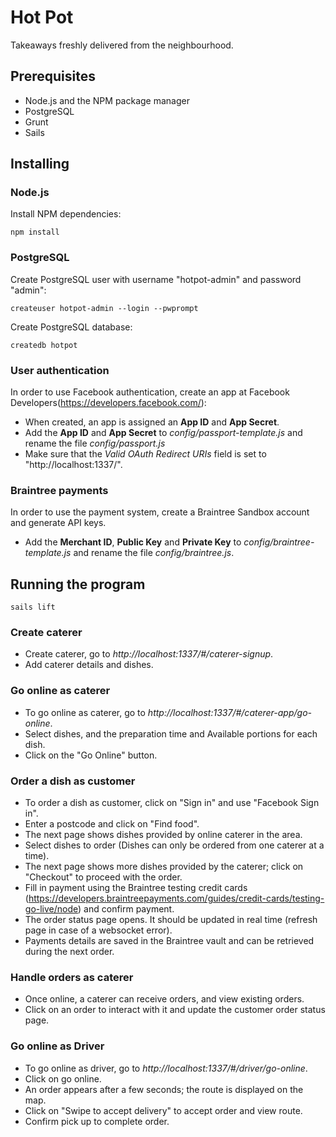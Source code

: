 # Hot Pot

Takeaways freshly delivered from the neighbourhood.

## Prerequisites

- Node.js and the NPM package manager
- PostgreSQL
- Grunt
- Sails

## Installing

### Node.js
Install NPM dependencies:
```
npm install
```

### PostgreSQL
Create PostgreSQL user with username "hotpot-admin" and password "admin":
```
createuser hotpot-admin --login --pwprompt
```

Create PostgreSQL database:
```
createdb hotpot
```

### User authentication
In order to use Facebook authentication, create an app at Facebook Developers(https://developers.facebook.com/): 
- When created, an app is assigned an **App ID** and **App Secret**. 
- Add the **App ID** and **App Secret** to *config/passport-template.js* and rename the file *config/passport.js*
- Make sure that the *Valid OAuth Redirect URIs* field is set to "http://localhost:1337/".

### Braintree payments
In order to use the payment system, create a Braintree Sandbox account and generate API keys.
- Add the **Merchant ID**, **Public Key** and **Private Key** to *config/braintree-template.js* and rename the file *config/braintree.js*.

## Running the program
```
sails lift
```

### Create caterer
- Create caterer, go to *http://localhost:1337/#/caterer-signup*.
- Add caterer details and dishes.

### Go online as caterer
- To go online as caterer, go to *http://localhost:1337/#/caterer-app/go-online*.
- Select dishes, and the preparation time and Available portions for each dish.
- Click on the "Go Online" button.

### Order a dish as customer
- To order a dish as customer, click on "Sign in" and use "Facebook Sign in".
- Enter a postcode and click on "Find food".
- The next page shows dishes provided by online caterer in the area.
- Select dishes to order (Dishes can only be ordered from one caterer at a time).
- The next page shows more dishes provided by the caterer; click on "Checkout" to proceed with the order.
- Fill in payment using the Braintree testing credit cards (https://developers.braintreepayments.com/guides/credit-cards/testing-go-live/node) and confirm payment.
- The order status page opens. It should be updated in real time (refresh page in case of a websocket error).
- Payments details are saved in the Braintree vault and can be retrieved during the next order.

### Handle orders as caterer
- Once online, a caterer can receive orders, and view existing orders.
- Click on an order to interact with it and update the customer order status page.

### Go online as Driver
- To go online as driver, go to *http://localhost:1337/#/driver/go-online*.
- Click on go online.
- An order appears after a few seconds; the route is displayed on the map.
- Click on "Swipe to accept delivery" to accept order and view route.
- Confirm pick up to complete order.

